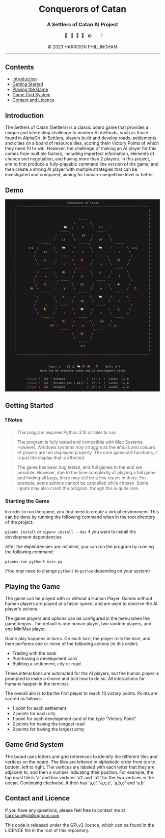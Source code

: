<div align="center">

# Conquerors of Catan
### A Settlers of Catan AI Project

&nbsp; 🌾 &nbsp; 🌲&nbsp; 🐑&nbsp; 🧱 &nbsp; 🪨  &nbsp; &nbsp; &nbsp; ❔

© 2023 HARRISON PHILLINGHAM

</div>

---

## Contents

- [Introduction](#introduction)
- [Getting Started](#getting-started)
- [Playing the Game](#playing-the-game)
- [Game Grid System](#game-grid-system)
- [Contact and Licence](#contact-and-licence)

## Introduction

The Settlers of Catan (Settlers) is a classic board game that provides a unique and interesting challenge to modern AI methods, such as those found in AlphaGo. In Settlers, players build and develop roads, settlements and cities on a board of resource tiles, scoring them Victory Points of which they need 10 to win. However, the challenge of making an AI player for this comes from multiple factors, including imperfect information, elements of chance and negotiation, and having more than 2 players. In this project, I aim to first produce a fully-playable command line version of the game, and then create a strong AI player with multiple strategies that can be investigated and compared, aiming for human-competitive level or better.

## Demo

![](demo.gif)

## Getting Started

### ❗ Notes

> This program requires Python 3.10 or later to run.
>
> The program is fully tested and compatible with Mac Systems. However, Windows systems may struggle as the emojis and colours of players are not displayed properly. The core game still functions, it is just the display that is affected.
>
> The game has been bug tested, and full games to the end are possible. However, due to the time complexity of playing a full game and finding all bugs, there may still be a few issues in there. For example, some actions cannot be cancelled while chosen. Some inputs may also crash the program, though this is quite rare.

### Starting the Game

In order to run the game, you first need to create a virtual environment. This can be done by running the following command when in the root directory of the project:

```pipenv install``` or ```pipenv install --dev``` if you want to install the development dependencies.

After the dependencies are installed, you can run the program by running the following command:

```pipenv run python3 main.py```

(You may need to change `python3` to `python` depending on your system)

## Playing the Game

The game can be played with or without a Human Player. Games without human players are played at a faster speed, and are used to observe the AI player's actions.

The game players and options can be configured in the menu when the game begins. The default is one human player, two random players, and one MiniMax player.

Game play happens in turns. On each turn, the player rolls the dice, and then performs one or move of the following actions (in this order):
- Trading with the bank
- Purchasing a development card
- Building a settlement, city or road.

These interactions are automated for the AI players, but the human player is prompted to make a choice and told how to do so. All interactions for humans happen in the terminal.

The overall aim is to be the first player to reach 10 victory points. Points are scored as follows:
- 1 point for each settlement
- 2 points for each city
- 1 point for each development card of the type "Victory Point"
- 2 points for having the longest road
- 2 points for having the largest army

## Game Grid System

The board uses letters and grid references to identify the different tiles and vertices on the board. The tiles are lettered in alphabetic order from top to bottom, left to right. The vertices are labeled with each letter that they are adjacent to, and then a number indicating their position. For example, the top most tile is 'a' and has vertices 'a1' and 'a2' for the two vertices in the ocean. Continuing clockwise, it then has 'a,c', 'a,c,e', 'a,b,e' and 'a,b'.


## Contact and Licence

If you have any questions, please feel free to contact me at [harrison@phillingham.com](mailto:harrison@phillingham.com)

This code is released under the GPLv3 licence, which can be found in the LICENCE file in the root of this repository.
